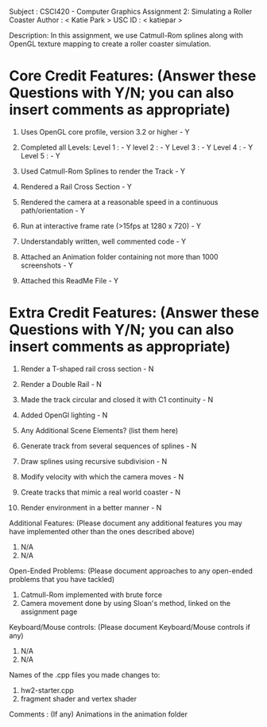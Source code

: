Subject 	: CSCI420 - Computer Graphics 
Assignment 2: Simulating a Roller Coaster
Author		: < Katie Park >
USC ID 		: < katiepar >

Description: In this assignment, we use Catmull-Rom splines along with OpenGL texture mapping to create a roller coaster simulation.

Core Credit Features: (Answer these Questions with Y/N; you can also insert comments as appropriate)
======================

1. Uses OpenGL core profile, version 3.2 or higher - Y

2. Completed all Levels:
  Level 1 : - Y
  level 2 : - Y
  Level 3 : - Y
  Level 4 : - Y
  Level 5 : - Y

3. Used Catmull-Rom Splines to render the Track - Y

4. Rendered a Rail Cross Section - Y

5. Rendered the camera at a reasonable speed in a continuous path/orientation - Y

6. Run at interactive frame rate (>15fps at 1280 x 720) - Y

7. Understandably written, well commented code - Y

8. Attached an Animation folder containing not more than 1000 screenshots - Y

9. Attached this ReadMe File - Y

Extra Credit Features: (Answer these Questions with Y/N; you can also insert comments as appropriate)
======================

1. Render a T-shaped rail cross section - N

2. Render a Double Rail - N

3. Made the track circular and closed it with C1 continuity - N

4. Added OpenGl lighting - N

5. Any Additional Scene Elements? (list them here)

6. Generate track from several sequences of splines - N

7. Draw splines using recursive subdivision - N

8. Modify velocity with which the camera moves - N

9. Create tracks that mimic a real world coaster - N

10. Render environment in a better manner - N

Additional Features: (Please document any additional features you may have implemented other than the ones described above)
1. N/A
2. N/A

Open-Ended Problems: (Please document approaches to any open-ended problems that you have tackled)
1. Catmull-Rom implemented with brute force
2. Camera movement done by using Sloan's method, linked on the assignment page

Keyboard/Mouse controls: (Please document Keyboard/Mouse controls if any)
1. N/A
2. N/A

Names of the .cpp files you made changes to:
1. hw2-starter.cpp
2. fragment shader and vertex shader

Comments : (If any)
Animations in the animation folder

